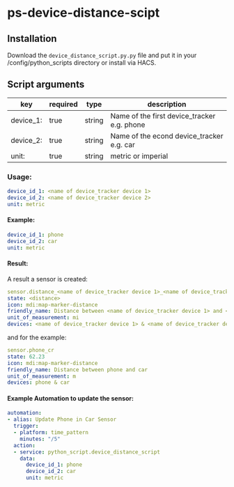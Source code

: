 # ps-device-distance-scipt


## Installation

Download the `device_distance_script.py.py` file and put it in your /config/python_scripts directory or install via HACS.

## Script arguments

| key |	required |	type |	description |
| ------------- | ------------- | ------------- | ------------- |
| device_1:  | true | string | Name of the first device_tracker e.g. phone
| device_2:  | true | string | Name of the econd device_tracker e.g. car
| unit:  | true | string | metric or imperial

### Usage:

```yaml
device_id_1: <name of device_tracker device 1>
device_id_2: <name of device_tracker device 2>
unit: metric
```

#### Example:
```yaml
device_id_1: phone
device_id_2: car
unit: metric
```

#### Result:
A result a sensor is created:
```yaml
sensor.distance_<name of device_tracker device 1>_<name of device_tracker device 1>
state: <distance>
icon: mdi:map-marker-distance
friendly_name: Distance between <name of device_tracker device 1> and <name of device_tracker device 2>
unit_of_measurement: mi
devices: <name of device_tracker device 1> & <name of device_tracker device 2>
```

and for the example:

```yaml
sensor.phone_cr
state: 62.23
icon: mdi:map-marker-distance
friendly_name: Distance between phone and car
unit_of_measurement: m
devices: phone & car
```


#### Example Automation to update the sensor:

```yaml
automation:
- alias: Update Phone in Car Sensor
  trigger:
  - platform: time_pattern
    minutes: "/5"
  action:
  - service: python_script.device_distance_script
    data:
      device_id_1: phone
      device_id_2: car
      unit: metric
```
